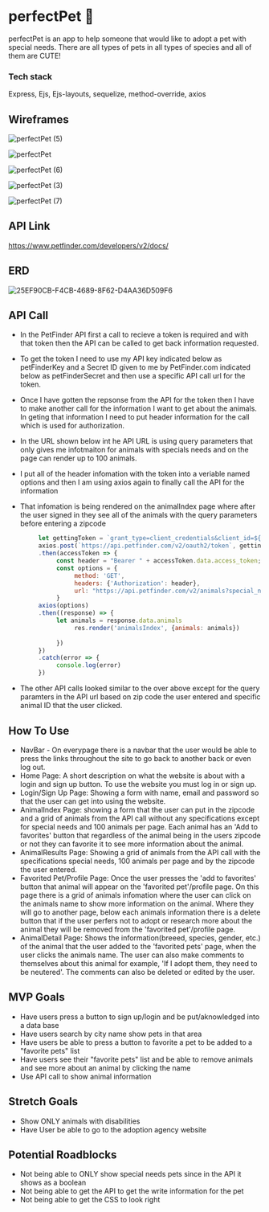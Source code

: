 # perfectPet 🐶

perfectPet is an app to help someone that would like to adopt a pet with special needs. There are all types of pets in all types of species and all of them are CUTE!

### Tech stack

Express, Ejs, Ejs-layouts, sequelize, method-override, axios

## Wireframes

![perfectPet (5)](https://user-images.githubusercontent.com/78924263/141401541-6ca5cd12-f41d-429e-848d-b1938128f4b9.png)

![perfectPet](https://user-images.githubusercontent.com/78924263/141401607-1988bd48-033b-4a39-894c-a22cf6bd0aa8.png)

![perfectPet (6)](https://user-images.githubusercontent.com/78924263/141401779-424abb3f-51b5-40c2-8855-34c891c3c76f.png)

![perfectPet (3)](https://user-images.githubusercontent.com/78924263/141401642-7f7d50ca-2654-4b8f-a48a-4e028adef009.png)

![perfectPet (7)](https://user-images.githubusercontent.com/78924263/141534683-953ef406-6216-46fa-94ad-3e03564e66bd.png)
         
## API Link

https://www.petfinder.com/developers/v2/docs/

## ERD

![25EF90CB-F4CB-4689-8F62-D4AA36D509F6](https://user-images.githubusercontent.com/78924263/141535428-b38c2de3-d966-4947-acab-720320a89dea.jpeg)

## API Call

- In the PetFinder API first a call to recieve a token is required and with that token then the API can be called to get back information requested.

- To get the token I need to use my API key indicated below as petFinderKey and a Secret ID given to me by PetFinder.com indicated below as petFinderSecret and then use a specific API call url for the token.
- Once I have gotten the repsonse from the API for the token then I have to make another call for the information I want to get about the animals. In geting that information I need to put header information for the call which is used for authorization.
- In the URL shown below int he API URL is using query parameters that only gives me infotmaiton for animals with specials needs and on the page can render up to 100 animals.
- I put all of the header infomation with the token into a veriable named options and then I am using axios again to finally call the API for the information
- That infomation is being rendered on the animalIndex page where after the user signed in they see all of the animals with the query parameters before entering a zipcode

     ``` js
          let gettingToken = `grant_type=client_credentials&client_id=${petFinderKey}&client_secret=${petFinderSecret}`
          axios.post(`https://api.petfinder.com/v2/oauth2/token`, gettingToken)
          .then(accessToken => {
               const header = "Bearer " + accessToken.data.access_token;
               const options = {
                    method: 'GET',
                    headers: {'Authorization': header},
                    url: "https://api.petfinder.com/v2/animals?special_needs=true&limit=100"
               }
          axios(options)
          .then((response) => {
               let animals = response.data.animals
                    res.render('animalsIndex', {animals: animals})  
               
               })
          })
          .catch(error => {
               console.log(error)
          })
     ```

- The other API calls looked similar to the over above except for the query paramters in the API url based on zip code the user entered and specific animal ID that the user clicked.

## How To Use

- NavBar - On everypage there is a navbar that the user would be able to press the links throughout the site to go back to another back or even log out.
- Home Page: A short description on what the website is about with a login and sign up button. To use the website you must log in or sign up.
- Login/Sign Up Page: Showing a form with name, email and password so that the user can get into using the website.
- AnimalIndex Page: showing a form that the user can put in the zipcode and a grid of animals from the API call without any specifications except for special needs and 100 animals per page. Each animal has an 'Add to favorites' button that regardless of the animal being in the users zipcode or not they can favorite it to see more information about the animal.
- AnimalResults Page: Showing a grid of animals from the API call with the specifications special needs, 100 animals per page and by the zipcode the user entered.
- Favorited Pet/Profile Page: Once the user presses the 'add to favorites' button that animal will appear on the 'favorited pet'/profile page. On this page there is a grid of animals infomation where the user can click on the animals name to show more information on the animal. Where they will go to another page, below each animals information there is a delete button that if the user perfers not to adopt or research more about the animal they will be removed from the 'favorited pet'/profile page.
- AnimalDetail Page: Shows the information(breeed, species, gender, etc.) of the animal that the user added to the 'favorited pets' page, when the user clicks the animals name. The user can also make comments to themselves about this animal for example, 'If I adopt them, they need to be neutered'. The comments can also be deleted or edited by the user.

## MVP Goals

- Have users press a button to sign up/login and be put/aknowledged into a data base
- Have users search by city name show pets in that area
- Have users be able to press a button to favorite a pet to be added to a "favorite pets" list
- Have users see their "favorite pets" list and be able to remove animals and see more about an animal by clicking the name
- Use API call to show animal information

## Stretch Goals

- Show ONLY animals with disabilities
- Have User be able to go to the adoption agency website

## Potential Roadblocks

- Not being able to ONLY show special needs pets since in the API it shows as a boolean
- Not being able to get the API to get the write information for the pet
- Not being able to get the CSS to look right